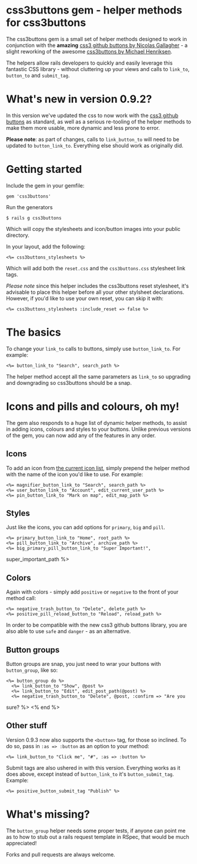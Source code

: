 # css3buttons gem - helper methods for css3buttons

The css3buttons gem is a small set of helper methods designed to work in
conjunction with the __amazing__ [css3 github buttons by Nicolas Gallagher](http://nicolasgallagher.com/lab/css3-github-buttons/) - a slight reworking of the awesome [css3buttons by Michael Henriksen](http://css3buttons.michaelhenriksen.dk).

The helpers allow rails developers to quickly and easily leverage this
fantastic CSS library - without cluttering up your views and calls to
`link_to`, `button_to` and `submit_tag`.

# What's new in version 0.9.2?

In this version we've updated the css to now work with the [css3 github
buttons](http://nicolasgallagher.com/lab/css3-github-buttons/) as standard, as well as a serious re-tooling of the helper
methods to make them more usable, more dynamic and less prone to error.

__Please note__: as part of changes, calls to `link_button_to` will need
to be updated to `button_link_to`. Everything else should work as
originally did.


# Getting started

Include the gem in your gemfile:

    gem 'css3buttons'

Run the generators

    $ rails g css3buttons

Which will copy the stylesheets and icon/button images into your public
directory.

In your layout, add the following:

    <%= css3buttons_stylesheets %>

Which will add both the `reset.css` and the `css3buttons.css` stylesheet
link tags. 

_Please note_ since this helper includes the css3buttons
reset stylesheet, it's advisable to place this helper before all your
other stylsheet declarations. However, if you'd like to use your own
reset, you can skip it with:

    <%= css3buttons_stylesheets :include_reset => false %>


# The basics

To change your `link_to` calls to buttons, simply use `button_link_to`.
For example:

    <%= button_link_to "Search", search_path %>

The helper method accept all the same parameters as `link_to` so
upgrading and downgrading so css3buttons should be a snap.


# Icons and pills and colours, oh my!

The gem also responds to a huge list of dynamic helper methods, to assist in adding
icons, colours and styles to your buttons. Unlike previous versions of
the gem, you can now add any of the features in any order.


## Icons

To add an icon from [the current icon list](http://nicolasgallagher.com/lab/css3-github-buttons/), simply prepend the helper method with the name of the icon you'd like to use. For example:

    <%= magnifier_button_link_to "Search", search_path %>
    <%= user_button_link_to "Account", edit_current_user_path %>
    <%= pin_button_link_to "Mark on map", edit_map_path %>


## Styles

Just like the icons, you can add options for `primary`, `big` and
`pill`.

    <%= primary_button_link_to "Home", root_path %>
    <%= pill_button_link_to "Archive", archive_path %>
    <%= big_primary_pill_button_link_to "Super Important!",
super_important_path %>


## Colors

Again with colors - simply add `positive` or `negative` to the front
of your method call:

    <%= negative_trash_button_to "Delete", delete_path %>
    <%= positive_pill_reload_button_to "Reload", reload_path %>

In order to be compatible with the new css3 github buttons library, you
are also able to use `safe` and `danger` - as an alternative.


## Button groups

Button groups are snap, you just need to wrar your buttons with
`button_group`, like so:

    <%= button_group do %>
      <%= link_button_to "Show", @post %>
      <%= link_button_to "Edit", edit_post_path(@post) %>
      <%= negative_trash_button_to "Delete", @post, :confirm => "Are you
sure? %>
    <% end %>


## Other stuff

Version 0.9.3 now also supports the `<button>` tag, for those so
inclined. To do so, pass in `:as => :button` as an option to your
method:

    <%= link_button_to "Click me", "#", :as => :button %>

Submit tags are also ushered in with this version. Everything works as
it does above, except instead of `button_link_to` it's
`button_submit_tag`. Example:

    <%= positive_button_submit_tag "Publish" %>


# What's missing?

The `button_group` helper needs some proper tests, if anyone can point me
as to how to stub out a rails request template in RSpec, that would be much
appreciated!

Forks and pull requests are always welcome.
